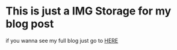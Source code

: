 # This is just a IMG Storage for my blog post

if you wanna see my full blog just go to [HERE](https://blog.detzz.in.th)
